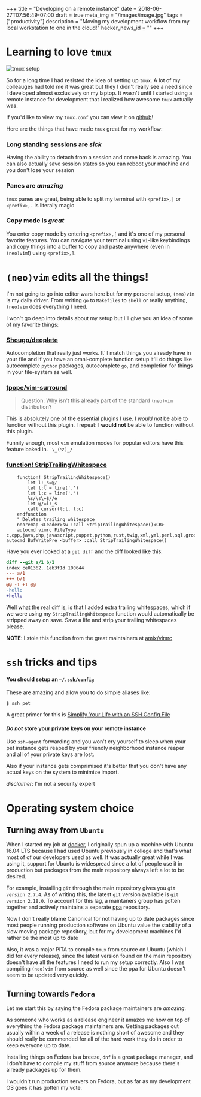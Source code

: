 +++
title = "Developing on a remote instance"
date = 2018-06-27T07:56:49-07:00
draft = true
meta_img = "/images/image.jpg"
tags = ["productivity"]
description = "Moving my development workflow from my local workstation to one in the cloud!"
hacker_news_id = ""
+++

[//]: # (TODO: Write an introduction)

# Learning to love `tmux`

![tmux setup](/img/tmux.png)

So for a long time I had resisted the idea of setting up `tmux`. A lot of my colleauges had told
me it was great but they I didn't really see a need since I developed almost exclusively on
my laptop. It wasn't until I started using a remote instance for development that I realized
how awesome `tmux` actually was.

If you'd like to view my `tmux.conf` you can view it on [github](https://github.com/seemethere/dotfiles)!

Here are the things that have made `tmux` great for my workflow:

### Long standing sessions are *sick*
Having the ability to detach from a session and come back is amazing.
You can also actually save session states so you can reboot your machine and you don't lose your session

### Panes are *amazing*
`tmux` panes are great, being able to split my terminal with `<prefix>,|` or `<prefix>,-` is literally magic

### Copy mode is *great*
You enter copy mode by entering `<prefix>,[` and it's one of my personal favorite features.
You can navigate your terminal using `vi`-like keybindings and copy things into a buffer to copy
and paste anywhere (even in `(neo)vim`!) using `<prefix>,]`.

# `(neo)vim` edits all the things!

I'm not going to go into editor wars here but for my personal setup, `(neo)vim` is my daily
driver. From writing `go` to `Makefiles` to `shell` or really anything, `(neo)vim` does
everything I need.

I won't go deep into details about my setup but I'll give you an idea of some of my favorite
things:

### [Shougo/deoplete](https://github.com/Shougo/deoplete.nvim)
Autocompletion that really just works. It'll match things you already have in your file
and if you have an omni-complete function setup it'll do things like autocomplete `python`
packages, autocomplete `go`, and completion for things in your file-system as well.

### [tpope/vim-surround](https://github.com/tpope/vim-surround)
> Question: Why isn't this already part of the standard `(neo)vim` distribution?

This is absolutely one of the essential plugins I use. I *would not* be able to function
without this plugin. I repeat: I **would not** be able to function without this plugin.

Funnily enough, most `vim` emulation modes for popular editors have this feature baked in. `¯\_(ツ)_/¯`

### [function! StripTrailingWhitespace](https://github.com/seemethere/dotfiles/blob/7ef66a4b34a4404e2c6eb2d43b8812aa715d42e2/vim/nvimrc#L342-L354)

```vim
    function! StripTrailingWhitespace()
        let l:_s=@/
        let l:l = line('.')
        let l:c = line('.')
        %s/\s\+$//e
        let @/=l:_s
        call cursor(l:l, l:c)
    endfunction
    " Deletes trailing whitespace
    nnoremap <Leader>sw :call StripTrailingWhitespace()<CR>
    autocmd vimrc FileType c,cpp,java,php,javascript,puppet,python,rust,twig,xml,yml,perl,sql,groovy,sh autocmd BufWritePre <buffer> :call StripTrailingWhitespace()
```

Have you ever looked at a `git diff` and the diff looked like this:

```diff
diff --git a/1 b/1
index ce01362..1eb3f1d 100644
--- a/1
+++ b/1
@@ -1 +1 @@
-hello
+hello
```

Well what the real diff is, is that I added extra trailing whitespaces, which if we were using
my `StripTrailingWhitespace` function would automatically be stripped away on save. Save a life
and strip your trailing whitespaces please.

**NOTE**: I stole this function from the great maintainers at [amix/vimrc](https://github.com/amix/vimrc)

# `ssh` tricks and tips

#### You should setup an `~/.ssh/config`

These are amazing and allow you to do simple aliases like:

```
$ ssh pet
```

A great primer for this is [Simplify Your Life with an SSH Config File](https://nerderati.com/2011/03/17/simplify-your-life-with-an-ssh-config-file)

#### *Do not* store your private keys on your remote instance

Use `ssh-agent` forwarding and you won't cry yourself to sleep when your pet instance gets reaped
by your friendly neighborhood instance reaper and all of your private keys are lost.

Also if your instance gets comprimised it's better that you don't have any actual keys on the
system to minimize import.

*disclaimer*: I'm not a security expert

# Operating system choice

## Turning away from `Ubuntu`

When I started my job at [docker](https://docker.com), I originally spun up a machine with
Ubuntu 16.04 LTS because I had used Ubuntu previously in college and that's what most of
of our developers used as well. It was actually great while I was using it, support for
Ubuntu is widespread since a lot of people use it in production but packages from the main
repository always left a lot to be desired.

For example, installing `git` through the main repository gives you `git version 2.7.4`.
As of writing this, the latest `git` version available is `git version 2.18.0`. To account
for this lag, a maintaners group has gotten together and actively maintains a separate
[ppa](https://launchpad.net/~git-core/+archive/ubuntu/ppa) repository.

Now I don't really blame Canonical for not having up to date packages since most people
running production software on Ubuntu value the stability of a slow moving package repository,
but for my development machines I'd rather be the most up to date

Also, it was a major PITA to compile `tmux` from source on Ubuntu (which I did for every release),
since the latest version found on the main repository doesn't have all the features I need
to run my setup correctly. Also I was compiling `(neo)vim` from source as well since the ppa for
Ubuntu doesn't seem to be updated very quickly.

## Turning towards `Fedora`

Let me start this by saying the Fedora package maintainers are *amazing*.

As someone who works as a release engineer it amazes me how on top of everything the Fedora
package maintainers are. Getting packages out usually within a week of a release is nothing
short of awesome and they should really be commended for all of the hard work they do in
order to keep everyone up to date.

Installing things on Fedora is a breeze, `dnf` is a great package manager, and I don't have
to compile my stuff from source anymore because there's already packages up for them.

I wouldn't run production servers on Fedora, but as far as my development OS goes it has
gotten my vote.

[//]: # (TODO: Write a conclusion, include social links)
